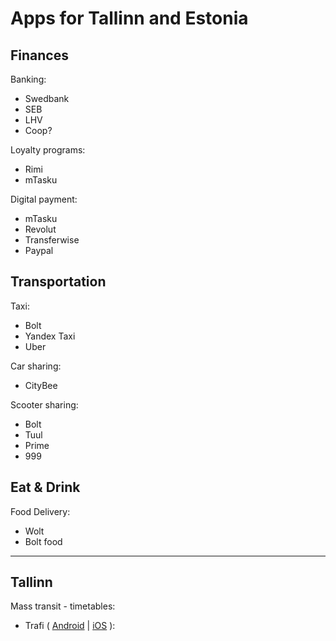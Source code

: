 # Apps for Tallinn and Estonia

## Finances

Banking:
- Swedbank
- SEB
- LHV
- Coop?

Loyalty programs:
- Rimi
- mTasku

Digital payment:
- mTasku
- Revolut
- Transferwise
- Paypal

## Transportation

Taxi:
- Bolt
- Yandex Taxi
- Uber

Car sharing: 
- CityBee

Scooter sharing:
- Bolt
- Tuul
- Prime
- 999

## Eat & Drink

Food Delivery:
- Wolt
- Bolt food

---

## Tallinn

Mass transit - timetables:
- Trafi ( [Android][trafi-android] | [iOS][trafi-ios] ): 

[trafi-android]: https://play.google.com/store/apps/details?id=com.trafi.android.tr&
[trafi-ios]: https://apps.apple.com/us/app/trafi/id791973944
